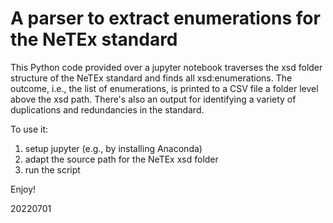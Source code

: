 # A parser to extract enumerations for the NeTEx standard

This Python code provided over a jupyter notebook traverses the xsd folder structure of the NeTEx standard and finds all xsd:enumerations.
The outcome, i.e., the list of enumerations, is printed to a CSV file a folder level above the xsd path.
There's also an output for identifying a variety of duplications and redundancies in the standard.

To use it: 
1. setup jupyter (e.g., by installing Anaconda)
2. adapt the source path for the NeTEx xsd folder
3. run the script

Enjoy!

20220701